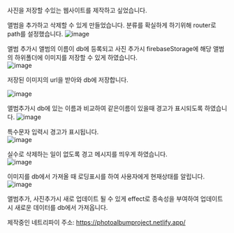 사진을 저장할 수있는 웹사이트를 제작하고 싶었습니다. 

앨범을 추가하고 삭제할 수 있게 만들었습니다. 
분류를 확실하게 하기위해 router로 path를 설정했습니다. 
![image](https://github.com/thseogns/PhotoAlbum/assets/99688960/132ee495-20f9-4ff8-81f4-38ac5f2ff6b1)  

앨범 추가시 앨범의 이름이 db에 등록되고 사진 추가시 firebaseStorage에 해당 앨범의 하위폴더에 이미지를 저장할 수 있게 하였습니다.  
![image](https://github.com/thseogns/PhotoAlbum/assets/99688960/693b57e3-3908-42d1-9737-2eb1c2a2f34c)  

저장된 이미지의 url을 받아와 db에 저장합니다.   
  
![image](https://github.com/thseogns/PhotoAlbum/assets/99688960/fb7cdafe-4165-48f7-b33e-c653b42fe003)  

앨범추가시 db에 있는 이름과 비교하여 같은이름이 있을때 경고가 표시되도록 하였습니다.  ![image](https://github.com/thseogns/PhotoAlbum/assets/99688960/543b5e00-1a13-4196-9aa0-e65bae40e4cf)   
  
특수문자 입력시 경고가 표시됩니다.   
![image](https://github.com/thseogns/PhotoAlbum/assets/99688960/35d3e11c-1635-49d8-a119-807f0ee2151f)   
  
실수로 삭제하는 일이 없도록 경고 메시지를 띄우게 하였습니다.   
![image](https://github.com/thseogns/PhotoAlbum/assets/99688960/a629936b-ad84-4837-b309-8e961b922abe)   

이미지를 db에서 가져올 때 로딩표시를 하여 사용자에게 현재상태를 알립니다.  ![image](https://github.com/thseogns/PhotoAlbum/assets/99688960/0c08ab98-bae2-4e70-9770-32eddd0d8419)  

앨범추가, 사진추가시 새로 업데이트 될 수 있게 effect로 종속성을 부여하여 업데이트시 새로운 데이터를 db에서 가져옵니다. 

제작중인 네트리파이 주소: https://photoalbumproject.netlify.app/






